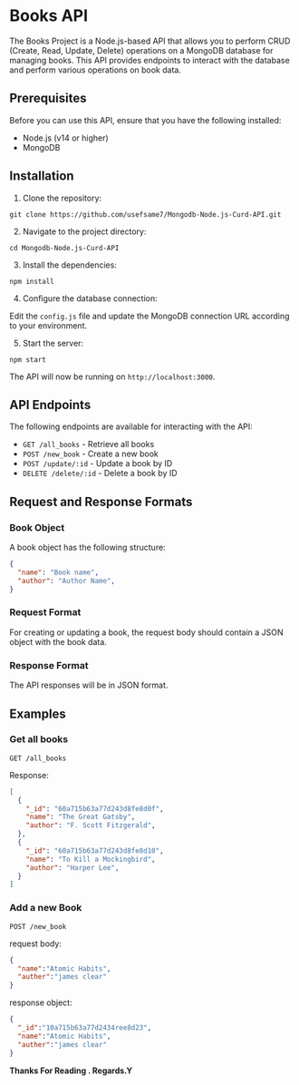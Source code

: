 # Books API

The Books Project is a Node.js-based API that allows you to perform CRUD (Create, Read, Update, Delete) operations on a MongoDB database for managing books. This API provides endpoints to interact with the database and perform various operations on book data.

## Prerequisites

Before you can use this API, ensure that you have the following installed:

- Node.js (v14 or higher)
- MongoDB

## Installation

1. Clone the repository:

```shell
git clone https://github.com/usefsame7/Mongodb-Node.js-Curd-API.git
```

2. Navigate to the project directory:

```shell
cd Mongodb-Node.js-Curd-API
```

3. Install the dependencies:

```shell
npm install
```

4. Configure the database connection:

Edit the `config.js` file and update the MongoDB connection URL according to your environment.

5. Start the server:

```shell
npm start
```

The API will now be running on `http://localhost:3000`.

## API Endpoints

The following endpoints are available for interacting with the API:

- `GET /all_books` - Retrieve all books
- `POST /new_book` - Create a new book
- `POST /update/:id` - Update a book by ID
- `DELETE /delete/:id` - Delete a book by ID

## Request and Response Formats

### Book Object

A book object has the following structure:

```json
{
  "name": "Book name",
  "author": "Author Name",
}
```

### Request Format

For creating or updating a book, the request body should contain a JSON object with the book data.

### Response Format

The API responses will be in JSON format.

## Examples

### Get all books

```http
GET /all_books
```

Response:

```json
[
  {
    "_id": "60a715b63a77d243d8fe8d0f",
    "name": "The Great Gatsby",
    "author": "F. Scott Fitzgerald",
  },
  {
    "_id": "60a715b63a77d243d8fe8d10",
    "name": "To Kill a Mockingbird",
    "author": "Harper Lee",
  }
]
```

### Add a new Book

```http
POST /new_book
```
request body: 
```json
{
  "name":"Atomic Habits",
  "auther":"james clear"
}
```
response object: 
```json
{
  "_id":"10a715b63a77d2434ree8d23",
  "name":"Atomic Habits",
  "auther":"james clear"
}
```






**Thanks For Reading . Regards.Y**
